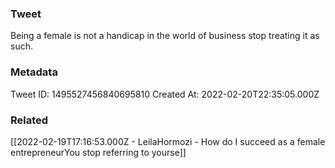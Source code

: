 ### Tweet
Being a female is not a handicap in the world of business stop treating it as such.

### Metadata
Tweet ID: 1495527456840695810
Created At: 2022-02-20T22:35:05.000Z

### Related
[[2022-02-19T17:16:53.000Z - LeilaHormozi - How do I succeed as a female entrepreneurYou stop referring to yourse]]

